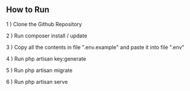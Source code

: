 ## How to Run
1 ) Clone the Github Repository

2 ) Run composer install / update

3 ) Copy all the contents in file ".env.example" and paste it into file ".env"

4 ) Run php artisan key:generate

5 ) Run php artisan migrate

6 ) Run php artisan serve
